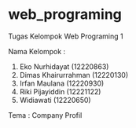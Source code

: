 # web_programing
 Tugas Kelompok Web Programing 1

Nama Kelompok :
1. Eko Nurhidayat (12220863)
2. Dimas Khairurrahman (12220130)
3. Irfan Maulana (12220930)
4. Riki Pijayiddin (12221122)
5. Widiawati (12220650)

Tema : Company Profil
